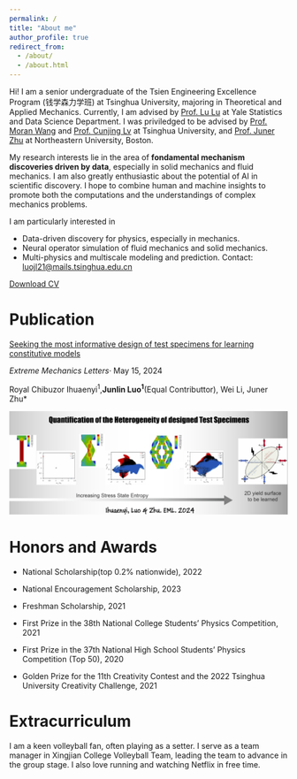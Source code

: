 ```yaml
---
permalink: /
title: "About me"
author_profile: true
redirect_from: 
  - /about/
  - /about.html
---
```


Hi! I am a senior undergraduate of the Tsien Engineering Excellence Program (钱学森力学班) at Tsinghua University, majoring in Theoretical and Applied Mechanics. Currently, I am advised by [Prof. Lu Lu](https://lugroup.yale.edu/) at Yale Statistics and Data Science Department. I was priviledged to be advised by [Prof. Moran Wang](http://www.wanglab-tsinghua.com) and [Prof. Cunjing Lv](https://www.hy.tsinghua.edu.cn/hyen/info/1162/1223.htm) at Tsinghua University, and [Prof. Juner Zhu](https://www.zhujuner.com/) at Northeastern University, Boston.

My research interests lie in the area of **fondamental mechanism discoveries driven by data**, especially in solid mechanics and fluid mechanics.  I am also greatly enthusiastic about the potential of AI in scientific discovery. I hope to combine human and machine insights to promote both the computations and the understandings of complex mechanics problems.

I am particularly interested in
- Data-driven discovery for physics, especially in mechanics.
- Neural operator simulation of fluid mechanics and solid mechanics.
- Multi-physics and multiscale modeling and prediction.
Contact: luojl21@mails.tsinghua.edu.cn

[Download CV](https://Junlin-Luo.github.io/files/JunlinLuo_CV.pdf)
<!-- I am particularly interested  -->

Publication 
======
[Seeking the most informative design of test specimens for learning constitutive models](https://www.sciencedirect.com/science/article/pii/S235243162400049X)

*Extreme Mechanics Letters*· May 15, 2024

Royal Chibuzor Ihuaenyi<sup>1</sup>,**Junlin Luo<sup>1</sup>**(Equal Contributtor), Wei Li, Juner Zhu*
<!-- Royal Chibuzor Ihuaenyi^1, Junlin Luo1(Equal Contributor), Wei Li, Juner Zhu* -->
![Editing a markdown file for a talk](/images/EML.png)

Honors and Awards
======

- National Scholarship(top 0.2% nationwide), 2022

- National Encouragement Scholarship, 2023

- Freshman Scholarship, 2021

- First Prize in the 38th National College Students’ Physics Competition, 2021

- First Prize in the 37th National High School Students’ Physics Competition (Top 50), 2020

- Golden Prize for the 11th Creativity Contest and the 2022 Tsinghua University Creativity Challenge, 2021

Extracurriculum
======

I am a keen volleyball fan, often playing as a setter. I serve as a team manager in Xingjian College Volleyball Team, leading the team to advance in the group stage. I also love running and watching Netflix in free time.

<!-- Create content & metadata
------
For site content, there is one markdown file for each type of content, which are stored in directories like _publications, _talks, _posts, _teaching, or _pages. For example, each talk is a markdown file in the [_talks directory](https://github.com/academicpages/academicpages.github.io/tree/master/_talks). At the top of each markdown file is structured data in YAML about the talk, which the theme will parse to do lots of cool stuff. The same structured data about a talk is used to generate the list of talks on the [Talks page](https://academicpages.github.io/talks), each [individual page](https://academicpages.github.io/talks/2012-03-01-talk-1) for specific talks, the talks section for the [CV page](https://academicpages.github.io/cv), and the [map of places you've given a talk](https://academicpages.github.io/talkmap.html) (if you run this [python file](https://github.com/academicpages/academicpages.github.io/blob/master/talkmap.py) or [Jupyter notebook](https://github.com/academicpages/academicpages.github.io/blob/master/talkmap.ipynb), which creates the HTML for the map based on the contents of the _talks directory).

**Markdown generator**

I have also created [a set of Jupyter notebooks](https://github.com/academicpages/academicpages.github.io/tree/master/markdown_generator
) that converts a CSV containing structured data about talks or presentations into individual markdown files that will be properly formatted for the Academic Pages template. The sample CSVs in that directory are the ones I used to create my own personal website at stuartgeiger.com. My usual workflow is that I keep a spreadsheet of my publications and talks, then run the code in these notebooks to generate the markdown files, then commit and push them to the GitHub repository.

How to edit your site's GitHub repository
------
Many people use a git client to create files on their local computer and then push them to GitHub's servers. If you are not familiar with git, you can directly edit these configuration and markdown files directly in the github.com interface. Navigate to a file (like [this one](https://github.com/academicpages/academicpages.github.io/blob/master/_talks/2012-03-01-talk-1.md) and click the pencil icon in the top right of the content preview (to the right of the "Raw | Blame | History" buttons). You can delete a file by clicking the trashcan icon to the right of the pencil icon. You can also create new files or upload files by navigating to a directory and clicking the "Create new file" or "Upload files" buttons. 

Example: editing a markdown file for a talk
![Editing a markdown file for a talk](/images/editing-talk.png) -->

<!-- For more info
------
More info about configuring Academic Pages can be found in [the guide](https://academicpages.github.io/markdown/). The [guides for the Minimal Mistakes theme](https://mmistakes.github.io/minimal-mistakes/docs/configuration/) (which this theme was forked from) might also be helpful. -->
